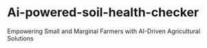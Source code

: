 # Ai-powered-soil-health-checker
Empowering Small and Marginal Farmers with AI-Driven Agricultural Solutions
